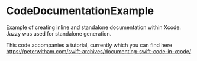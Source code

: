 # CodeDocumentationExample
Example of creating inline and standalone documentation within Xcode. Jazzy was used for standalone generation.

This code accompanies a tutorial, currently which you can find here https://peterwitham.com/swift-archives/documenting-swift-code-in-xcode/
